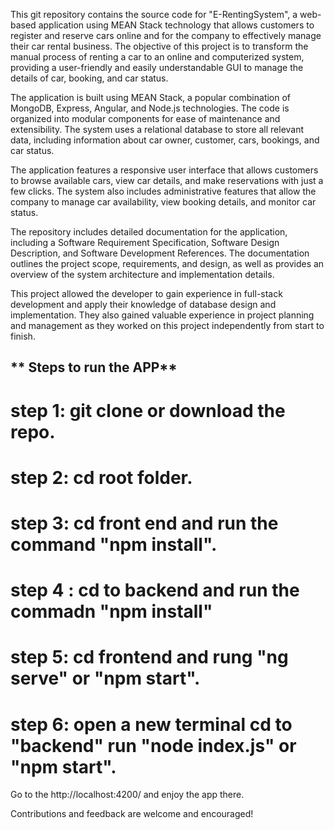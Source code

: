 This git repository contains the source code for "E-RentingSystem", a web-based application using MEAN Stack technology that allows customers to register and reserve cars online and for the company to effectively manage their car rental business. The objective of this project is to transform the manual process of renting a car to an online and computerized system, providing a user-friendly and easily understandable GUI to manage the details of car, booking, and car status.

The application is built using MEAN Stack, a popular combination of MongoDB, Express, Angular, and Node.js technologies. The code is organized into modular components for ease of maintenance and extensibility. The system uses a relational database to store all relevant data, including information about car owner, customer, cars, bookings, and car status.

The application features a responsive user interface that allows customers to browse available cars, view car details, and make reservations with just a few clicks. The system also includes administrative features that allow the company to manage car availability, view booking details, and monitor car status.

The repository includes detailed documentation for the application, including a Software Requirement Specification, Software Design Description, and Software Development References. The documentation outlines the project scope, requirements, and design, as well as provides an overview of the system architecture and implementation details.

This project allowed the developer to gain experience in full-stack development and apply their knowledge of database design and implementation. They also gained valuable experience in project planning and management as they worked on this project independently from start to finish.

## ** Steps to run the APP** 
# step 1: git clone or download the repo.
# step 2: cd root folder.
# step 3: cd front end and run the command "npm install".
# step 4 : cd to backend and run the commadn "npm install"
# step 5: cd frontend and rung "ng serve" or "npm start".
# step 6: open a new terminal cd to "backend" run "node index.js" or "npm start".
Go to the http://localhost:4200/ and enjoy the app there.

Contributions and feedback are welcome and encouraged!
